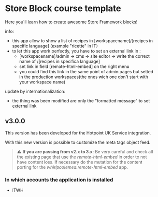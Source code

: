 # Store Block course template

Here you'll learn how to create awesome Store Framework blocks!

info:

- this app allow to show a list of recipes in [workspacename]/[recipes in specific language] (example "ricette" in IT)
- to let this app work perfectly, you have to set an external link in :
  - [workspacename]/admin -> cms -> site editor -> write the correct name of /[recipes in specifica language]
  - set link in field [remote-html-embed] on the right menu
  - you could find this link in the same point of admin pages but setted in the production workspaces(the ones wich one don't start with your workspace name)

update by internationalization:

- the thing was been modified are only the "formatted message" to set external link

## v3.0.0

This version has been developed for the Hotpoint UK Service integration.

With this new version is possible to customize the meta tags object feed.

> :warning: **If you are passing from v2.x to 3.x**: Be very careful and check all the existing page that use the _remote-html-embed_ in order to not have content loss. If necessary do the mutation for the content porting for the _whirlpoolemea.remote-html-embed_ app.

### In which accounts the application is installed

- ITWH
